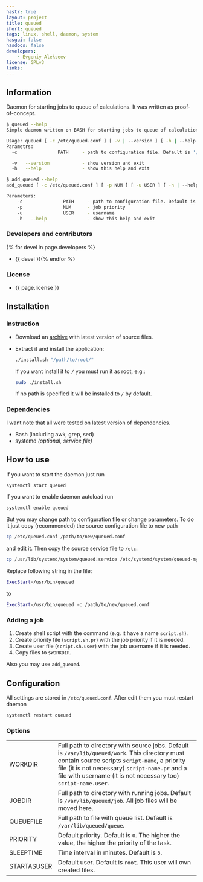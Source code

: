 ```yaml
---
hastr: true
layout: project
title: queued
short: queued
tags: linux, shell, daemon, system
hasgui: false
hasdocs: false
developers:
    - Evgeniy Alekseev
license: GPLv3
links:
---
```

<!-- info block -->
## <a href="#info" class="anchor" id="info"><span class="octicon octicon-link"></span></a>Information

Daemon for starting jobs to queue of calculations. It was written as proof-of-concept.

```bash
$ queued --help
Simple daemon written on BASH for starting jobs to queue of calculations

Usage: queued [ -c /etc/queued.conf ] [ -v | --version ] [ -h | --help ]
Parametrs:
  -c               PATH     - path to configuration file. Default is '/etc/queued.conf'

  -v   --version            - show version and exit
  -h   --help               - show this help and exit
```

```bash
$ add_queued --help
add_queued [ -c /etc/queued.conf ] [ -p NUM ] [ -u USER ] [ -h | --help ] /path/to/script

Parameters:
    -c               PATH     - path to configuration file. Default is '/etc/queued.conf'
    -p               NUM      - job priority
    -u               USER     - username
    -h   --help               - show this help and exit
```

### <a href="#devel" class="anchor" id="devel"><span class="octicon octicon-link"></span></a>Developers and contributors

{% for devel in page.developers %}
* {{ devel }}{% endfor %}

### <a href="#license" class="anchor" id="license"><span class="octicon octicon-link"></span></a>License

* {{ page.license }}

<!-- end of info block -->

<!-- install block -->
## <a href="#install" class="anchor" id="install"><span class="octicon octicon-link"></span></a>Installation

### <a href="#instruction" class="anchor" id="instruction"><span class="octicon octicon-link"></span></a>Instruction

* Download an [archive](//github.com/arcan1s/queued/releases "GitHub") with latest version of source files.
* Extract it and install the application:

    ```bash
    ./install.sh "/path/to/root/"
    ```

    If you want install it to `/` you must run it as root, e.g.:

    ```bash
    sudo ./install.sh
    ```

    If no path is specified it will be installed to `/` by default.

### <a href="#dependencies" class="anchor" id="dependencies"><span class="octicon octicon-link"></span></a>Dependencies

I want note that all were tested on latest version of dependencies.

* Bash (including awk, grep, sed)
* systemd *(optional, service file)*

<!-- end of install block -->

<!-- howto block -->
## <a href="#howto" class="anchor" id="howto"><span class="octicon octicon-link"></span></a>How to use

If you want to start the daemon just run

```bash
systemctl start queued
```

If you want to enable daemon autoload run

```bash
systemctl enable queued
```

But you may change path to configuration file or change parameters. To do it just copy (recommended) the source configuration file to new path

```bash
cp /etc/queued.conf /path/to/new/queued.conf
```

and edit it. Then copy the source service file to `/etc`:

```bash
cp /usr/lib/systemd/system/queued.service /etc/systemd/system/queued-my-profile.service
```

Replace following string in the file:

```bash
ExecStart=/usr/bin/queued
```

to

```bash
ExecStart=/usr/bin/queued -c /path/to/new/queued.conf
```

### <a href="#adding" class="anchor" id="adding"><span class="octicon octicon-link"></span></a>Adding a job

1. Create shell script with the command (e.g. it have a name `script.sh`).
2. Create priority file (`script.sh.pr`) with the job priority if it is needed.
3. Create user file (`script.sh.user`) with the job username if it is needed.
4. Copy files to `$WORKDIR`.

Also you may use `add_queued`.

## <a href="#configuration" class="anchor" id="configuration"><span class="octicon octicon-link"></span></a>Configuration

All settings are stored in `/etc/queued.conf`. After edit them you must restart daemon

```bash
systemctl restart queued
```
<!-- end of howto block -->

<!-- config block -->
### <a href="#options" class="anchor" id="options"><span class="octicon octicon-link"></span></a>Options

|         |         |
|---------|---------|
| WORKDIR | Full path to directory with source jobs. Default is `/var/lib/queued/work`. This directory must contain source scripts `script-name`, a priority file (it is not necessary) `script-name.pr` and a file with username (it is not necessary too) `script-name.user`. |
| JOBDIR | Full path to directory with running jobs. Default is `/var/lib/queued/job`. All job files will be moved here. |
| QUEUEFILE | Full path to file with queue list. Default is `/var/lib/queued/queue`. |
| PRIORITY | Default priority. Default is `0`. The higher the value, the higher the priority of the task. |
| SLEEPTIME | Time interval in minutes. Default is `5`. |
| STARTASUSER | Default user. Default is `root`. This user will own created files. |
<!-- end of config block -->

<!-- gui block -->
<!-- end of gui block -->
